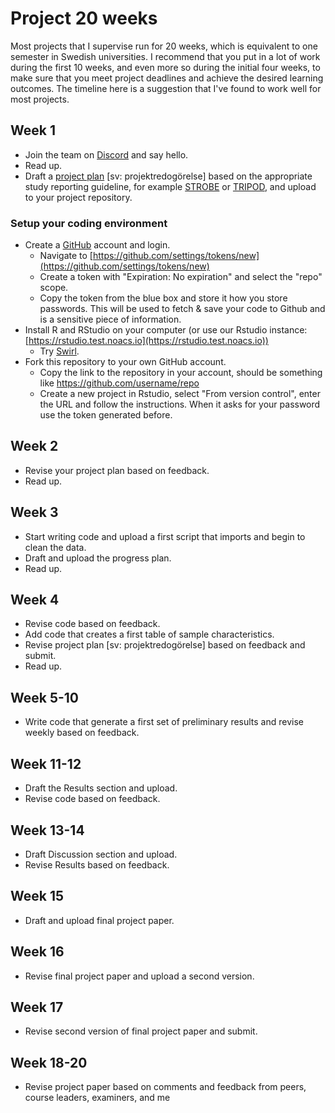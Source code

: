 # Project 20 weeks

Most projects that I supervise run for 20 weeks, which is equivalent to one semester in Swedish universities. I recommend that you put in a
lot of work during the first 10 weeks, and even more so during the initial four weeks, to make sure that you meet project deadlines and
achieve the desired learning outcomes. The timeline here is a suggestion that I've found to work well for most projects.

## Week 1

- Join the team on [Discord](https://discord.gg/CFEY2RUUDX) and say hello.
- Read up.
- Draft a [project plan](project-plan.md) [sv: projektredogörelse] based on the appropriate study reporting guideline, for example
  [STROBE](https://www.equator-network.org/reporting-guidelines/strobe/) or
  [TRIPOD](https://www.equator-network.org/reporting-guidelines/tripod-statement/), and upload to your project repository.

### Setup your coding environment

- Create a [GitHub](https://github.com/) account and login.
  - Navigate to [https://github.com/settings/tokens/new](https://github.com/settings/tokens/new)
  - Create a token with "Expiration: No expiration" and select the "repo" scope.
  - Copy the token from the blue box and store it how you store passwords. This will be used to fetch & save your code to Github and is a
    sensitive piece of information.
- Install R and RStudio on your computer (or use our Rstudio instance: [https://rstudio.test.noacs.io](https://rstudio.test.noacs.io))
  - Try [Swirl](https://swirlstats.com/students.html).
- Fork this repository to your own GitHub account.
  - Copy the link to the repository in your account, should be something like https://github.com/username/repo
  - Create a new project in Rstudio, select "From version control", enter the URL and follow the instructions. When it asks for your
    password use the token generated before.

## Week 2

- Revise your project plan based on feedback.
- Read up.

## Week 3

- Start writing code and upload a first script that imports and begin to clean the data.
- Draft and upload the progress plan.
- Read up.

## Week 4

- Revise code based on feedback.
- Add code that creates a first table of sample characteristics.
- Revise project plan [sv: projektredogörelse] based on feedback and submit.
- Read up.

## Week 5-10

- Write code that generate a first set of preliminary results and revise weekly based on feedback.

## Week 11-12

- Draft the Results section and upload.
- Revise code based on feedback.

## Week 13-14

- Draft Discussion section and upload.
- Revise Results based on feedback.

## Week 15

- Draft and upload final project paper.

## Week 16

- Revise final project paper and upload a second version.

## Week 17

- Revise second version of final project paper and submit.

## Week 18-20

- Revise project paper based on comments and feedback from peers, course leaders, examiners, and me
